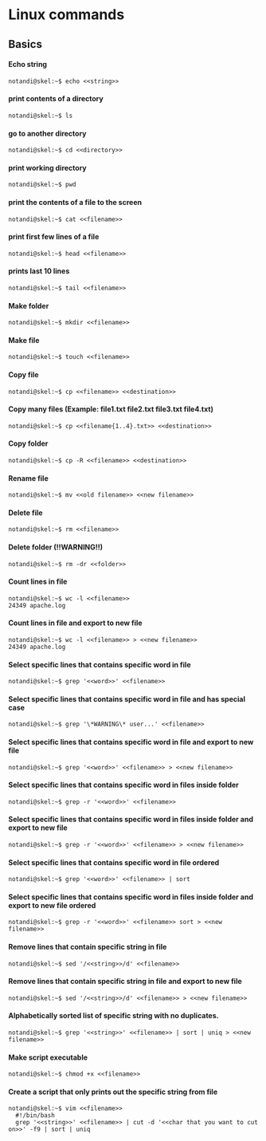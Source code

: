 # Linux commands
## Basics

#### Echo string
```console
notandi@skel:~$ echo <<string>>
```

#### print contents of a directory
```console
notandi@skel:~$ ls
```

#### go to another directory
```console
notandi@skel:~$ cd <<directory>>
```

#### print working directory
```console
notandi@skel:~$ pwd
```

#### print the contents of a file to the screen
```console
notandi@skel:~$ cat <<filename>>
```

#### print first few lines of a file
```console
notandi@skel:~$ head <<filename>>
```

#### prints last 10 lines
```console
notandi@skel:~$ tail <<filename>>
```

#### Make folder
```console
notandi@skel:~$ mkdir <<filename>>
```

#### Make file
```console
notandi@skel:~$ touch <<filename>>
```

#### Copy file
```console
notandi@skel:~$ cp <<filename>> <<destination>>
```

#### Copy many files (Example: file1.txt file2.txt file3.txt file4.txt)
```console
notandi@skel:~$ cp <<filename{1..4}.txt>> <<destination>>
```

#### Copy folder
```console
notandi@skel:~$ cp -R <<filename>> <<destination>>
```

#### Rename file
```console
notandi@skel:~$ mv <<old filename>> <<new filename>>
```

#### Delete file
```console
notandi@skel:~$ rm <<filename>>
```

#### Delete folder (!!WARNING!!)
```console
notandi@skel:~$ rm -dr <<folder>>
```

#### Count lines in file
```console
notandi@skel:~$ wc -l <<filename>>
24349 apache.log
```

#### Count lines in file and export to new file
```console
notandi@skel:~$ wc -l <<filename>> > <<new filename>>
24349 apache.log
```

#### Select specific lines that contains specific word in file
```console
notandi@skel:~$ grep '<<word>>' <<filename>>
```

#### Select specific lines that contains specific word in file and has special case
```console
notandi@skel:~$ grep '\*WARNING\* user...' <<filename>>
```

#### Select specific lines that contains specific word in file and export to new file
```console
notandi@skel:~$ grep '<<word>>' <<filename>> > <<new filename>>
```

#### Select specific lines that contains specific word in files inside folder
```console
notandi@skel:~$ grep -r '<<word>>' <<filename>>
```

#### Select specific lines that contains specific word in files inside folder and export to new file
```console
notandi@skel:~$ grep -r '<<word>>' <<filename>> > <<new filename>>
```

#### Select specific lines that contains specific word in file ordered
```console
notandi@skel:~$ grep '<<word>>' <<filename>> | sort
```

#### Select specific lines that contains specific word in files inside folder and export to new file ordered
```console
notandi@skel:~$ grep -r '<<word>>' <<filename>> sort > <<new filename>>
```

#### Remove lines that contain specific string in file
```console
notandi@skel:~$ sed '/<<string>>/d' <<filename>>
```

#### Remove lines that contain specific string in file and export to new file
```console
notandi@skel:~$ sed '/<<string>>/d' <<filename>> > <<new filename>>
```

#### Alphabetically sorted list of specific string with no duplicates.
```console
notandi@skel:~$ grep '<<string>>' <<filename>> | sort | uniq > <<new filename>>
```

#### Make script executable
```console
notandi@skel:~$ chmod +x <<filename>>
```

#### Create a script that only prints out the specific string from file
```console
notandi@skel:~$ vim <<filename>>
  #!/bin/bash
  grep '<<string>>' <<filename>> | cut -d '<<char that you want to cut on>>' -f9 | sort | uniq
```

